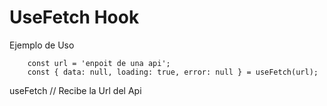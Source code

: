# UseFetch Hook

Ejemplo de Uso

```
    const url = 'enpoit de una api';
    const { data: null, loading: true, error: null } = useFetch(url);
```

useFetch // Recibe la Url del Api
